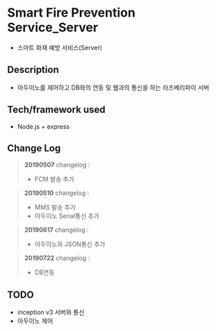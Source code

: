 # Smart Fire Prevention Service_Server
- 스마트 화재 예방 서비스(Server)

## Description
- 아두이노를 제어하고 DB와의 연동 및 웹과의 통신을 하는 라즈베리파이 서버

## Tech/framework used
-  Node.js + express


## Change Log
> **20190507**  changelog :
>  - FCM 발송 추가

> **20190510**  changelog :
>  - MMS 발송 추가
>  - 아두이노 Serial통신 추가

> **20190617**  changelog :
>  - 아두이노와 JSON통신 추가

> **20190722**  changelog :
>  - DB연동



## TODO

-  inception v3 서버와 통신
- 아두이노 제어

